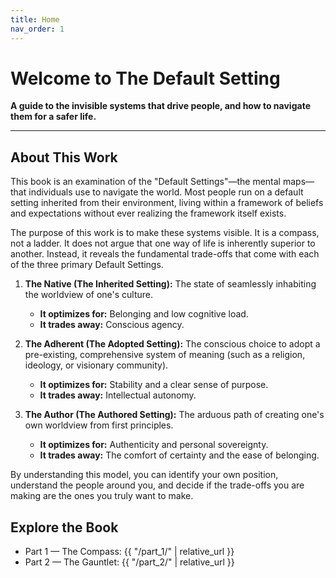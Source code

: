 ```yaml
---
title: Home
nav_order: 1
---
```


# Welcome to The Default Setting

**A guide to the invisible systems that drive people, and how to navigate them for a safer life.**

---

## About This Work

This book is an examination of the "Default Settings"—the mental maps—that individuals use to navigate the world. Most people run on a default setting inherited from their environment, living within a framework of beliefs and expectations without ever realizing the framework itself exists.

The purpose of this work is to make these systems visible. It is a compass, not a ladder. It does not argue that one way of life is inherently superior to another. Instead, it reveals the fundamental trade-offs that come with each of the three primary Default Settings.

1.  **The Native (The Inherited Setting):** The state of seamlessly inhabiting the worldview of one's culture.
    *   **It optimizes for:** Belonging and low cognitive load.
    *   **It trades away:** Conscious agency.

2.  **The Adherent (The Adopted Setting):** The conscious choice to adopt a pre-existing, comprehensive system of meaning (such as a religion, ideology, or visionary community).
    *   **It optimizes for:** Stability and a clear sense of purpose.
    *   **It trades away:** Intellectual autonomy.

3.  **The Author (The Authored Setting):** The arduous path of creating one's own worldview from first principles.
    *   **It optimizes for:** Authenticity and personal sovereignty.
    *   **It trades away:** The comfort of certainty and the ease of belonging.

By understanding this model, you can identify your own position, understand the people around you, and decide if the trade-offs you are making are the ones you truly want to make.

## Explore the Book

- Part 1 — The Compass: {{ "/part_1/" | relative_url }}
- Part 2 — The Gauntlet: {{ "/part_2/" | relative_url }}
